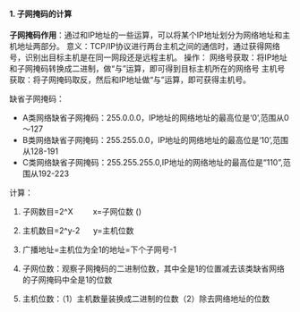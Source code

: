 #### 1. 子网掩码的计算

**子网掩码作用**：通过和IP地址的一些运算，可以将某个IP地址划分为网络地址和主机地址两部分。
意义：TCP/IP协议进行两台主机之间的通信时，通过获得网络号，识别出目标主机是在同一网段还是远程主机。
操作：
网络号获取：将IP地址和子网掩码转换成二进制，做“与”运算，即可得到目标主机所在的网络号
主机号获取：将子网掩码取反，然后和IP地址做“与”运算，即可获得主机号。 

缺省子网掩码：

- A类网络缺省子网掩码：255.0.0.0，IP地址的网络地址的最高位是‘0’,范围从0～127 
- B类网络缺省子网掩码：255.255.0.0，IP地址的网络地址的最高位是‘10’,范围从128-191 
- C类网络缺省子网掩码：255.255.255.0,IP地址的网络地址的最高位是“110”,范围从192-223 

计算：

1. 子网数目=2^X         x=子网位数 ()

2. 主机数目=2^y-2      y=主机位数 

3. 广播地址=主机位为全1的地址=下个子网号-1 

4. 子网位数：观察子网掩码的二进制位数，其中全是1的位置减去该类缺省网络的子网掩码中全是1的位数

5. 主机位数：（1）主机数量装换成二进制的位数（2）除去网络地址的位数

   



